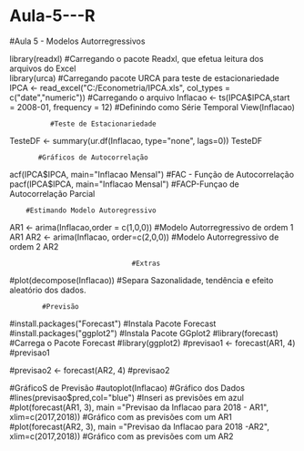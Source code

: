 # Aula-5---R

#Aula 5 - Modelos Autorregressivos

library(readxl)      #Carregando o pacote Readxl, que efetua leitura dos arquivos do Excel                               
library(urca)        #Carregando pacote URCA para teste de estacionariedade
IPCA <- read_excel("C:/Econometria/IPCA.xls", col_types = c("date","numeric"))   #Carregando o arquivo
Inflacao <- ts(IPCA$IPCA,start = 2008-01, frequency = 12)    #Definindo como Série Temporal
View(Inflacao)

              #Teste de Estacionariedade
TesteDF <- summary(ur.df(Inflacao, type="none", lags=0))
TesteDF

           #Gráficos de Autocorrelação
acf(IPCA$IPCA, main="Inflacao Mensal")   #FAC - Função de Autocorrelação
pacf(IPCA$IPCA, main="Inflacao Mensal")  #FACP-Funçao de Autocorrelação Parcial

        #Estimando Modelo Autoregressivo

AR1 <- arima(Inflacao,order = c(1,0,0))  #Modelo Autorregressivo de ordem 1
AR1
AR2 <- arima(Inflacao, order=c(2,0,0))   #Modelo Autorregressivo de ordem 2
AR2

                               


                                  #Extras


#plot(decompose(Inflacao)) #Separa Sazonalidade, tendência e efeito aleatório dos dados.

            #Previsão
#install.packages("Forecast")                 #Instala Pacote Forecast
#install.packages("ggplot2")                  #Instala Pacote GGplot2
#library(forecast)                            #Carrega o Pacote Forecast
#library(ggplot2)
#previsao1 <- forecast(AR1, 4)
#previsao1

#previsao2 <- forecast(AR2, 4)
#previsao2

#GráficoS de Previsão
#autoplot(Inflacao)                         #Gráfico dos Dados 
#lines(previsao$pred,col="blue")            #Inseri as previsões em azul
#plot(forecast(AR1, 3), main ="Previsao da Inflacao para 2018 - AR1", xlim=c(2017,2018))  #Gráfico com as previsões com um AR1
#plot(forecast(AR2, 3), main ="Previsao da Inflacao para 2018 -AR2", xlim=c(2017,2018))   #Gráfico com as previsões com um AR2
